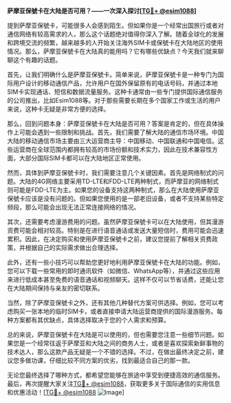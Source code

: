 **萨摩亚保號卡在大陆是否可用？——一次深入探讨[[TG💪+ @esim1088](https://t.me/s/esim1088)]**

提到萨摩亚保號卡，可能很多人会感到陌生。但如果你是一个经常出国旅行或者对通信网络有较高需求的人，那么这个话题绝对值得你深入了解。随着全球化的发展和跨境交流的频繁，越来越多的人开始关注海外SIM卡或保號卡在大陆地区的使用情况。那么，萨摩亚保號卡在大陆真的能用吗？它有哪些优缺点？今天我们就来聊聊这个有趣的话题。

首先，让我们明确什么是萨摩亚保號卡。简单来说，萨摩亚保號卡是一种专门为国际用户设计的移动通信产品，允许用户在国外保留原有的电话号码，并通过本地SIM卡实现通话、短信和数据流量服务。这种卡通常由一些专门提供国际通信服务的公司推出，比如Esim1088等。对于那些需要长期在多个国家工作或生活的用户来说，这种卡无疑是非常方便的选择。

那么，回到问题本身：萨摩亚保號卡在大陆是否可用？答案是肯定的，但在具体操作上可能会遇到一些限制和挑战。首先，我们需要了解大陆的通信市场环境。中国大陆的移动通信市场主要由三大运营商主导：中国移动、中国联通和中国电信。这些运营商在全球范围内都拥有较高的市场份额和技术实力，因此在技术兼容性方面，大部分国际SIM卡都可以在大陆地区正常使用。

然而，具体到萨摩亚保號卡时，我们需要注意几个关键因素。首先是网络制式的问题。大陆的4G网络主要采用TD-LTE和FDD-LTE两种制式，而萨摩亚的网络制式则可能是FDD-LTE为主。如果您的设备支持这两种制式，那么在大陆使用萨摩亚保號卡应该是没有问题的。但如果您使用的是一部老旧设备，或者不支持某些特定频段，那么可能会出现无法正常连接网络的情况。

其次，还需要考虑漫游费用的问题。虽然萨摩亚保號卡可以在大陆使用，但其漫游资费可能会相对较高。特别是在进行语音通话或发送大量短信时，费用可能会迅速累积。因此，在决定购买和使用萨摩亚保號卡之前，建议您提前了解相关资费政策，并根据自己的实际需求做出合理选择。

此外，还有一些小技巧可以帮助您更好地利用萨摩亚保號卡在大陆的功能。例如，您可以下载一些常用的即时通讯软件（如微信、WhatsApp等），并通过这些应用来进行低成本甚至免费的语音通话和视频聊天。这样不仅可以节省话费，还能让您在大陆期间保持与亲友的密切联系。

当然，除了萨摩亚保號卡之外，还有其他几种替代方案可供选择。例如，您可以考虑购买一张本地的临时SIM卡，或者直接申请大陆运营商提供的国际漫游服务。每种方案都有其优缺点，具体选择取决于您的个人需求和预算。

总的来说，萨摩亚保號卡在大陆是可以使用的，但也需要您注意一些细节问题。如果您是一个经常往返于萨摩亚和大陆之间的商务人士，或者是喜欢探索新鲜事物的技术达人，那么这款产品无疑是一个不错的选择。不过，在做出最终决定之前，建议您多做功课，仔细比较不同方案的优劣，找到最适合自己的那一款。

无论您最终选择了哪种方式，都希望您能够在旅途中享受到便捷高效的通信服务。最后，再次提醒大家关注[TG💪+ @esim1088](https://t.me/s/esim1088)，获取更多关于国际通信的实用信息和优惠活动！[[TG💪+ @esim1088](https://t.me/s/esim1088) ![Image](https://i.postimg.cc/4NQfJmqS/Snipaste-2025-05-13-00-14-12.png)]